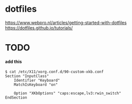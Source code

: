 # dotfiles
https://www.webpro.nl/articles/getting-started-with-dotfiles
https://dotfiles.github.io/tutorials/

# TODO

#### add this
```
$ cat /etc/X11/xorg.conf.d/90-custom-xkb.conf 
Section "InputClass"
	Identifier "Keyboard"
	MatchIsKeyboard "on"

	Option "XKbOptions" "caps:escape,lv3:rwin_switch"
EndSection
```
